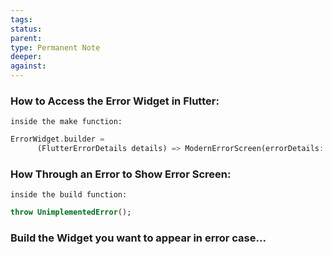 ```yaml
---
tags: 
status: 
parent: 
type: Permanent Note
deeper: 
against:
---
```

### How to Access the Error Widget in Flutter:
	inside the make function:
```dart
ErrorWidget.builder =
      (FlutterErrorDetails details) => ModernErrorScreen(errorDetails: details);
```
### How Through an Error to Show Error Screen:
	inside the build function:
```dart
throw UnimplementedError();
```
### Build the Widget you want to appear in error case...
